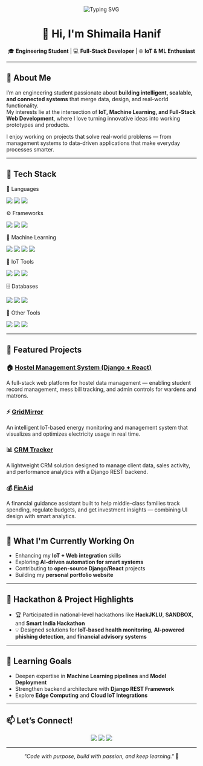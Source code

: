 <!-- Typing animation banner -->
<p align="center">
  <img src="https://readme-typing-svg.herokuapp.com?font=Fira+Code&pause=1000&color=2E97F7&center=true&vCenter=true&width=600&lines=Full+Stack+Developer;React+%26+Django+Enthusiast;IoT+%26+ML+Innovator;Always+Learning+%F0%9F%9A%80" alt="Typing SVG" />
</p>

<h1 align="center">👋 Hi, I'm Shimaila Hanif</h1>

<p align="center">
  🎓 <b>Engineering Student</b> | 💻 <b>Full-Stack Developer</b> | 🌐 <b>IoT & ML Enthusiast</b>
</p>

---

## 🌟 About Me

I’m an engineering student passionate about **building intelligent, scalable, and connected systems** that merge data, design, and real-world functionality.  
My interests lie at the intersection of **IoT, Machine Learning, and Full-Stack Web Development**, where I love turning innovative ideas into working prototypes and products.

I enjoy working on projects that solve real-world problems — from management systems to data-driven applications that make everyday processes smarter.

---

## 🧠 Tech Stack
💬 Languages
<p align="left"> 
  <img src="https://img.shields.io/badge/Python-3776AB?style=for-the-badge&logo=python&logoColor=white"/> 
  <img src="https://img.shields.io/badge/C++-00599C?style=for-the-badge&logo=c%2B%2B&logoColor=white"/> 
  <img src="https://img.shields.io/badge/JavaScript-F7DF1E?style=for-the-badge&logo=javascript&logoColor=black"/>
</p>
⚙️ Frameworks
<p align="left"> 
  <img src="https://img.shields.io/badge/Django-092E20?style=for-the-badge&logo=django&logoColor=white"/> 
  <img src="https://img.shields.io/badge/React-20232A?style=for-the-badge&logo=react&logoColor=61DAFB"/> 
  <img src="https://img.shields.io/badge/Node.js-43853D?style=for-the-badge&logo=node.js&logoColor=white"/> 
</p>
🧩 Machine Learning
<p align="left"> 
  <img src="https://img.shields.io/badge/scikit--learn-F7931E?style=for-the-badge&logo=scikit-learn&logoColor=white"/>
  <img src="https://img.shields.io/badge/TensorFlow-FF6F00?style=for-the-badge&logo=tensorflow&logoColor=white"/> 
  <img src="https://img.shields.io/badge/Pandas-150458?style=for-the-badge&logo=pandas&logoColor=white"/> 
  <img src="https://img.shields.io/badge/NumPy-013243?style=for-the-badge&logo=numpy&logoColor=white"/>
</p>
🔌 IoT Tools
<p align="left">
  <img src="https://img.shields.io/badge/Arduino-00979D?style=for-the-badge&logo=arduino&logoColor=white"/> 
  <img src="https://img.shields.io/badge/HC--05-Bluetooth-0082FC?style=for-the-badge&logo=bluetooth&logoColor=white"/>
  <img src="https://img.shields.io/badge/Sensors-Integration-555555?style=for-the-badge"/> 
</p>
🗄️ Databases
<p align="left"> 
  <img src="https://img.shields.io/badge/MySQL-4479A1?style=for-the-badge&logo=mysql&logoColor=white"/> 
  <img src="https://img.shields.io/badge/PostgreSQL-316192?style=for-the-badge&logo=postgresql&logoColor=white"/> 
  <img src="https://img.shields.io/badge/SQLite-07405E?style=for-the-badge&logo=sqlite&logoColor=white"/> 
</p>
🧰 Other Tools
<p align="left"> 
  <img src="https://img.shields.io/badge/Git-F05033?style=for-the-badge&logo=git&logoColor=white"/> 
  <img src="https://img.shields.io/badge/GitHub-181717?style=for-the-badge&logo=github&logoColor=white"/>
  <img src="https://img.shields.io/badge/REST%20APIs-02569B?style=for-the-badge&logo=swagger&logoColor=white"/> 
</p>

---

## 💼 Featured Projects

### 🏠 [Hostel Management System (Django + React)](https://github.com/hshimaila/Hostel-Management-System-Django-React)
A full-stack web platform for hostel data management — enabling student record management, mess bill tracking, and admin controls for wardens and matrons.  

### ⚡ [GridMirror](https://github.com/hshimaila/GridMirror)
An intelligent IoT-based energy monitoring and management system that visualizes and optimizes electricity usage in real time.  

### 📊 [CRM Tracker](https://github.com/hshimaila/CRM-Tracker)
A lightweight CRM solution designed to manage client data, sales activity, and performance analytics with a Django REST backend.  

### 💰 [FinAid](https://github.com/hshimaila/FinAid)
A financial guidance assistant built to help middle-class families track spending, regulate budgets, and get investment insights — combining UI design with smart analytics.

---

## 🚀 What I'm Currently Working On

- Enhancing my **IoT + Web integration** skills  
- Exploring **AI-driven automation for smart systems**  
- Contributing to **open-source Django/React** projects  
- Building my **personal portfolio website**  

---

## 🧩 Hackathon & Project Highlights

- 🏆 Participated in national-level hackathons like **HackJKLU**, **SANDBOX**, and **Smart India Hackathon**
- 💡 Designed solutions for **IoT-based health monitoring**, **AI-powered phishing detection**, and **financial advisory systems**

---

## 🌱 Learning Goals

- Deepen expertise in **Machine Learning pipelines** and **Model Deployment**
- Strengthen backend architecture with **Django REST Framework**
- Explore **Edge Computing** and **Cloud IoT Integrations**

---



## 📫 Let’s Connect!

<p align="center">
  <a href="mailto:hshimaila@gmail.com"><img src="https://img.shields.io/badge/Email-D14836?style=for-the-badge&logo=gmail&logoColor=white" /></a>
  <a href="https://www.linkedin.com/in/shimaila-hanif-08ba1b262/"><img src="https://img.shields.io/badge/LinkedIn-0077B5?style=for-the-badge&logo=linkedin&logoColor=white" /></a>
  <a href="https://github.com/hshimaila"><img src="https://img.shields.io/badge/GitHub-181717?style=for-the-badge&logo=github&logoColor=white" /></a>
</p>

---

<p align="center">
  <i>"Code with purpose, build with passion, and keep learning."</i> 🚀
</p>
